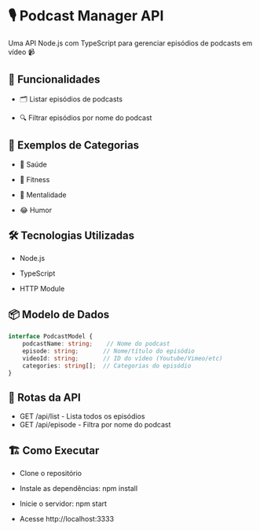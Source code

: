 # 🎙️ Podcast Manager API
Uma API Node.js com TypeScript para gerenciar episódios de podcasts em vídeo 📹

## 🌟 Funcionalidades
- 🗂️ Listar episódios de podcasts

- 🔍 Filtrar episódios por nome do podcast

## 📌 Exemplos de Categorias
- 🏥 Saúde

- 💪 Fitness

- 🧠 Mentalidade

- 😂 Humor

## 🛠️ Tecnologias Utilizadas
- Node.js

- TypeScript

- HTTP Module

## 📦 Modelo de Dados

```typescript
interface PodcastModel {
    podcastName: string;    // Nome do podcast
    episode: string;       // Nome/título do episódio
    videoId: string;       // ID do vídeo (Youtube/Vimeo/etc)
    categories: string[];  // Categorias do episódio
}
```
## 🚀 Rotas da API
- GET /api/list - Lista todos os episódios
- GET /api/episode - Filtra por nome do podcast

## 🏗️ Como Executar
- Clone o repositório

- Instale as dependências: npm install

- Inicie o servidor: npm start

- Acesse http://localhost:3333
